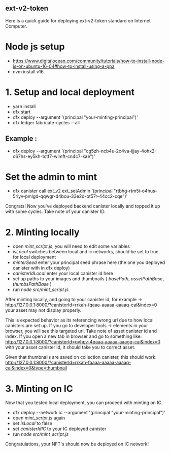 ## ext-v2-token

Here is a quick guide for deploying ext-v2-token standard on Internet Computer.

# Node js setup 
- https://www.digitalocean.com/community/tutorials/how-to-install-node-js-on-ubuntu-16-04#how-to-install-using-a-ppa
- nvm install v16


# 1. Setup and local deployment
- yarn install
- dfx start 
- dfx deploy --argument '(principal "your-minting-principal")'
- dfx ledger fabricate-cycles --all

## Example :
- dfx deploy --argument '(principal "cg5zh-ncb4u-2c4va-ijjay-4ohx2-c67hs-ey5kh-tctf7-wlmft-cn4c7-kae")'

# Set the admin to mint
- dfx canister call ext_v2 ext_setAdmin '(principal "rtbhg-rtm5i-o4hus-5riyv-pmlgd-qqwgr-d4bou-33e2d-ot57r-44cc2-cqe")'

Congrats! Now you've deployed backend canister locally and topped it up with some cycles. Take note of your canister ID.

# 2. Minting locally

- open *mint_script.js*, you will need to edit some variables
- *isLocal* switches between local and ic networks, should be set to true for local deployment
- *minterSeed* enter your principal seed phrase here (the one you deployed canister with in dfx deploy)
- *canisterIdLocal* enter your local canister id here 
- set up paths to your images and thumbnails ( *basePath*, *assetPathBase*, *thumbsPathBase* )
- run *node src/mint_script.js*


After minting locally, and going to your canister id, for example -> http://127.0.0.1:8000/?canisterId=rrkah-fqaaa-aaaaa-aaaaq-cai&index=0 your asset may not display properly. 

This is expected behavior as its referencing wrong url due to how local canisters are set up. If you go to developer tools -> elements in your browser, you will see this targeted url. Take note of asset canister id and index. If you open a new tab in browser and go to something like: http://127.0.0.1:8000/?canisterId=qvhpv-4qaaa-aaaaa-aaagq-cai&index=0 with your asset canister id, it should take you to correct asset.

Given that thumbnails are saved on collection canister, this should work: http://127.0.0.1:8000/?canisterId=rrkah-fqaaa-aaaaa-aaaaq-cai&index=0&type=thumbnail

# 3. Minting on IC

Now that you tested local deployment, you can proceed with minting on IC.

- dfx deploy --network ic --argument '(principal "your-minting-principal")'
- open *mint_script.js* again
- set *isLocal* to false
- set *canisterIdIC* to your IC deployed canister
- run *node src/mint_script.js*

Congratulations, your NFT's should now be deployed on IC network!





